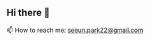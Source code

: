 ## Hi there 👋

📫 How to reach me: seeun.park22@gmail.com

<!--
**Seeun-Park1/Seeun-Park1** is a ✨ _special_ ✨ repository because its `README.md` (this file) appears on your GitHub profile.

Here are some ideas to get you started:

- 🔭 I’m currently working on ...
- 🌱 I’m currently learning ...
- 👯 I’m looking to collaborate on ...
- 🤔 I’m looking for help with ...
- 💬 Ask me about ...
- 📫 How to reach me: seeun.park22@gmail.com
- 😄 Pronouns: ...
- ⚡ Fun fact: ...
-->
